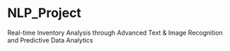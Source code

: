 # NLP_Project
Real-time Inventory Analysis through Advanced Text &amp; Image Recognition and Predictive Data Analytics
